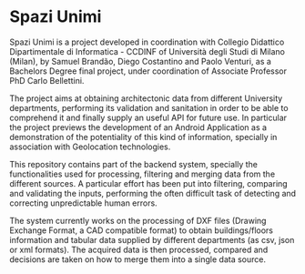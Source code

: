 # Spazi Unimi
Spazi Unimi is a project developed in coordination with Collegio Didattico Dipartimentale di Informatica - CCDINF of Università degli Studi di Milano (Milan), by Samuel Brandão, Diego Costantino and Paolo Venturi, as a Bachelors Degree final project, under coordination of Associate Professor PhD Carlo Bellettini.

The project aims at obtaining architectonic data from different University departments, performing its validation and sanitation in order to be able to comprehend it and finally supply an useful API for future use. In particular the project previews the development of an Android Application as a demonstration of the potentiality of this kind of information, specially in association with Geolocation technologies.

This repository contains part of the backend system, specially the functionalities used for processing, filtering and merging data from the different sources. A particular effort has been put into filtering, comparing and validating the inputs, performing the often difficult task of detecting and correcting unpredictable human errors.

The system currently works on the processing of DXF files (Drawing Exchange Format, a CAD compatible format) to obtain buildings/floors information and tabular data supplied by different departments (as csv, json or xml formats). The acquired data is then processed, compared and decisions are taken on how to merge them into a single data source.
